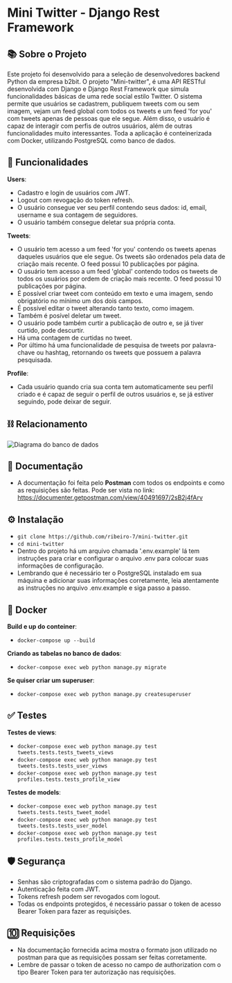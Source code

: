 # Mini Twitter - Django Rest Framework

## 📚 Sobre o Projeto
Este projeto foi desenvolvido para a seleção de desenvolvedores backend Python da empresa b2bit. O projeto "Mini-twitter", é uma API RESTful desenvolvida com Django e Django Rest Framework que simula funcionalidades básicas de uma rede social estilo Twitter. O sistema permite que usuários se cadastrem, publiquem tweets com ou sem imagem, vejam um feed global com todos os tweets e um feed 'for you' com tweets apenas de pessoas que ele segue. Além disso, o usuário é capaz de interagir com perfis de outros usuários, além de outras funcionalidades muito interessantes. Toda a aplicação é conteinerizada com Docker, utilizando PostgreSQL como banco de dados.

## 🚀 Funcionalidades

**Users**:
  - Cadastro e login de usuários com JWT.
  - Logout com revogação do token refresh.
  - O usuário consegue ver seu perfil contendo seus dados: id, email, username e sua contagem de seguidores.
  - O usuário também consegue deletar sua própria conta.
  
**Tweets**:
  - O usuário tem acesso a um feed 'for you' contendo os tweets apenas daqueles usuários que ele segue. Os tweets são ordenados pela data de criação mais recente. O feed possui 10 publicações por página.
  - O usuário tem acesso a um feed 'global' contendo todos os tweets de todos os usuários por ordem de criação mais recente. O feed possui 10 publicações por página.
  - É possível criar tweet com conteúdo em texto e uma imagem, sendo obrigatório no mínimo um dos dois campos.
  - É possível editar o tweet alterando tanto texto, como imagem.
  - Também é posível deletar um tweet.
  - O usuário pode também curtir a publicação de outro e, se já tiver curtido, pode descurtir.
  - Há uma contagem de curtidas no tweet.
  - Por último há uma funcionalidade de pesquisa de tweets por palavra-chave ou hashtag, retornando os tweets que possuem a palavra pesquisada.

**Profile**:
  - Cada usuário quando cria sua conta tem automaticamente seu perfil criado e é capaz de seguir o perfil de outros usuários e, se já estiver seguindo, pode deixar de seguir.

## ⛓️ Relacionamento
![Diagrama do banco de dados](diagrama/diagramaentidade-relacionamento.png)


## 📄 Documentação
  - A documentação foi feita pelo **Postman** com todos os endpoints e como as requisições são feitas. Pode ser vista no link:
  https://documenter.getpostman.com/view/40491697/2sB2j4fArv

## ⚙️ Instalação
  - `git clone https://github.com/ribeiro-7/mini-twitter.git`
  - `cd mini-twitter`
  - Dentro do projeto há um arquivo chamada '.env.example' lá tem instruções para criar e configurar o arquivo .env para colocar suas informações de configuração.
  - Lembrando que é necessário ter o PostgreSQL instalado em sua máquina e adicionar suas informações corretamente, leia atentamente as instruções no arquivo .env.example e siga passo a passo.

## 🐳 Docker

  **Build e up do conteiner**:
  - `docker-compose up --build`
    
  **Criando as tabelas no banco de dados**:
  - `docker-compose exec web python manage.py migrate`
    
  **Se quiser criar um superuser**:
  - `docker-compose exec web python manage.py createsuperuser`

## ✅ Testes

  **Testes de views**:
  - `docker-compose exec web python manage.py test tweets.tests.tests_tweets_views`
  - `docker-compose exec web python manage.py test tweets.tests.tests_user_views`
  - `docker-compose exec web python manage.py test profiles.tests.tests_profile_view`
    
  **Testes de models**:
  - `docker-compose exec web python manage.py test tweets.tests.tests_tweet_model`
  - `docker-compose exec web python manage.py test tweets.tests.tests_user_model`
  - `docker-compose exec web python manage.py test profiles.tests.tests_profile_model`

## 🛡️ Segurança
  - Senhas são criptografadas com o sistema padrão do Django.
  - Autenticação feita com JWT.
  - Tokens refresh podem ser revogados com logout.
  - Todas os endpoints protegidos, é necessário passar o token de acesso Bearer Token para fazer as requisições.

## 🔟 Requisições
  - Na documentação fornecida acima mostra o formato json utilizado no postman para que as requisições possam ser feitas corretamente.
  - Lembre de passar o token de acesso no campo de authorization com o tipo Bearer Token para ter autorização nas requisições.

